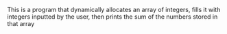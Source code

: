 This is a program that dynamically allocates an array of integers, fills it with integers inputted by the user, then prints the sum of the numbers stored in that array
